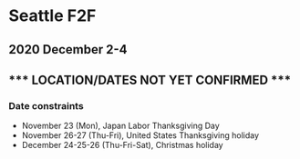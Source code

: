 # Seattle F2F
## 2020 December 2-4
## *** LOCATION/DATES NOT YET CONFIRMED ***

### Date constraints

* November 23 (Mon), Japan Labor Thanksgiving Day
* November 26-27 (Thu-Fri), United States Thanksgiving holiday
* December 24-25-26 (Thu-Fri-Sat), Christmas holiday
